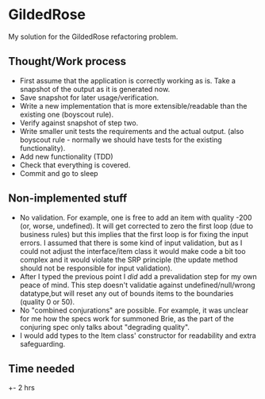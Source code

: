 # GildedRose

My solution for the GildedRose refactoring problem.

## Thought/Work process

- First assume that the application is correctly working as is. Take a snapshot of the output as it is generated now.
- Save snapshot for later usage/verification.
- Write a new implementation that is more extensible/readable than the existing one (boyscout rule).
- Verify against snapshot of step two.
- Write smaller unit tests the requirements and the actual output. (also boyscout rule - normally we should have tests for the existing functionality).
- Add new functionality (TDD)
- Check that everything is covered.
- Commit and go to sleep

## Non-implemented stuff

- No validation. For example, one is free to add an item with quality -200 (or, worse, undefined). It will get corrected to zero the first loop (due to business rules) but this implies that the first loop is for fixing the input errors. I assumed that there is some kind of input validation, but as I could not adjust the interface/item class it would make code a bit too complex and it would violate the SRP principle (the update method should not be responsible for input validation).
- After I typed the previous point I _did_ add a prevalidation step for my own peace of mind. This step doesn't validatie against undefined/null/wrong datatype,but will reset any out of bounds items to the boundaries (quality 0 or 50).
- No "combined conjurations" are possible. For example, it was unclear for me how the specs work for summoned Brie, as the part of the conjuring spec only talks about "degrading quality".
- I would add types to the Item class' constructor for readability and extra safeguarding.

## Time needed

+- 2 hrs
